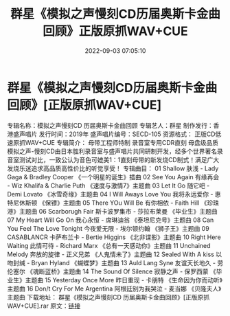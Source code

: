 ﻿---
title: 群星《模拟之声慢刻CD历届奥斯卡金曲回顾》正版原抓WAV+CUE
date: 2022-09-03 07:05:10
categories: 试音碟、非卖品、发烧碟
tags: 纯音雅乐
---
# 群星《模拟之声慢刻CD历届奥斯卡金曲回顾》[正版原抓WAV+CUE]

专辑名称：模拟之声慢刻CD 历届奥斯卡金曲回顾
专辑艺人：群星
制作发行：香港盛声唱片
发行时间：2019年
盛声唱片编号：SECD-105
资源格式： 正版CD低速原抓WAV+CUE
专辑简介：
母带工程师特制 录音室专用CDR直刻 母盘级品质
模拟之声-慢刻CD由日本胜利录音室与盛声唱片共同研制开发，经多个世界著名录音室测试对比，一致公认为音色可媲美1：1直刻母带的新发烧CD制式！满足广大发烧乐迷追求高品质高性价比的听觉享受！
专辑曲目：
01 Shallow 肤浅 - Lady Gaga & Bradley Cooper 《一个明星的诞生》插曲
02 See You Again 有缘再会 - Wiz Khalifa & Charlie Puth
《速度与激情7》主题曲
03 Let It Go 随它吧 - Demi Lovato 《冰雪奇缘》主题曲
04 I Will Aways Love You 我将永远爱你 - 惠特尼休斯顿 《保镖》主题曲
05 There YOu Will Be 有你相依 - Faith Hill 《珍珠港》主题曲
06 Scarborugh Fair 斯卡波罗集市 - 莎拉布莱曼 《毕业生》主题曲
07 My Heart Will Go On 我心永恒 - 席琳迪翁 《泰坦尼克号》主题曲
08 Can You Feel The Love Tonight 今夜爱无限 - 埃尔顿约翰 《狮子王》主题曲
09 CASABLANCR 卡萨布兰卡 - Bertie Higgins 《北非谍影》主题曲
10 Right Here Waiting 此情可待 - Richard Marx 《总有一天感动你》主题曲
11 Unchained Melody 奔放的旋律 - 正义兄弟 《人鬼情未了》主题曲
12 Sealed With A kiss 以吻封缄 - Bryan Hyland 《蝴蝶梦》主题曲
13 Auld Lang Syne 友谊天长地久 - 劳伦塞尔 《魂断蓝桥》主题曲
14 The Sound Of Silence 寂静之声 - 保罗西蒙 《毕业生》主题曲
15 Yesterday Once More 昨日重现 - 卡朋特 《生命因为你而动听》主题曲
16 Don/t Cry For Me Argentina 阿根廷别为我哭泣 - 麦当娜 《贝隆夫人》主题曲
下载地址：
群星《模拟之声慢刻CD 历届奥斯卡金曲回顾》[正版原抓WAV+CUE].rar
原文：[链接](https://blog.sina.com.cn/s/blog_1647c7e7601030z79.html)